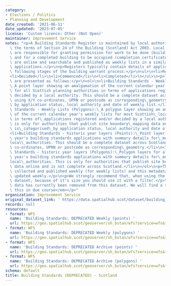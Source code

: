 ```yaml
---
category:
- Elections / Politics
- Planning and Development
date_created: '2021-06-11'
date_updated: '2023-07-05'
license: 'Custom licence: Other (Not Open)'
maintainer: Improvement Service
notes: "<p>A Building Standards Register is maintained by local authorities under\
  \ the terms of Section 24 of the Building (Scotland) Act 2003. Local authorities\
  \ are responsible for granting permission for work to be done (building warrant)\
  \ and for a completed building to be occupied (completion certificate). These registers\
  \ are online and searchable and published as weekly lists in a similar way to planning\
  \ applications.</p>\n<p>Registers typically contain details of applications at the\
  \ following stages of the building warrant process:</p>\n<ul>\n<li>Received</li>\n\
  <li>Decided</li>\n<li>Commenced</li>\n<li>Completed</li>\n</ul>\n<p>The datasets\
  \ are presented as follows:</p>\n<ol>\n<li>Building Standards - Weekly Lists (Points):\_\
  \_A point layer showing an amalgamation of the current calendar year's weekly lists\
  \ for all Scottish planning authorities in terms of applications registered and/or\
  \ decided by a local authority. This should be a complete dataset across Scotland\
  \ using X/Y co-ordinates, UPRN or postcode as corresponding\_geometry. This is categorised\
  \ by application status, local authority and date of weekly list.</li>\n<li>Building\
  \ Standards - Weekly Lists (Polygons):\_A polygon layer showing an amalgamation\
  \ of the current calendar year's weekly lists for most Scottish\_local authorities\
  \ in terms of\_applications registered and/or decided by a local authority. This\
  \ is only for authorities that publish site boundary\_mapping data online.\_This\
  \ is\_categorised\_by application status, local authority and date of weekly list.</li>\n\
  <li>Building Standards - historic year layers (Points):\_Point layer for all previous\
  \ year's building standards applications with summary details for\_most\_Scottish\_\
  local\_authorities. This should be a complete dataset across Scotland using X/Y\
  \ co-ordinates, UPRN or postcode as corresponding\_geometry.</li>\n<li>Building\
  \ Standards - historic year layers (Polygons):\_Polygon layers for all previous\
  \ year's building standards applications with summary details for\_most\_Scottish\_\
  local\_authorities. This is only for authorities that publish site boundary\_mapping\
  \ data online and is not complete across Scotland.</li>\n</ol>\n<p>This data is\
  \ collected and published weekly (for weekly lists) and this metadata record is\
  \ updated weekly.</p>\n<p>We strongly recommend that, when using the WFS for this\
  \ dataset, because of it's size you should use it with a filter.</p>\n<p><em>Moray's\
  \ data has currently been removed from this dataset. We will find a solution to\
  \ this in due course</em></p>"
organization: Improvement Service
original_dataset_link: ' https://data.spatialhub.scot/dataset/building_standards-is'
records: null
resources:
- format: WFS
  name: 'Building Standards: DEPRECATED Weekly (points) '
  url: https://geo.spatialhub.scot/geoserver/sh_bstan/wfs?service=wfs&typeName=sh_bstan:pub_bstanweekpnt
- format: WFS
  name: 'Building Standards: DEPRECATED Weekly (polygons) '
  url: https://geo.spatialhub.scot/geoserver/sh_bstan/wfs?service=wfs&typeName=sh_bstan:pub_bstanweekpol
- format: WFS
  name: 'Building Standards: DEPRECATED Archive (points) '
  url: https://geo.spatialhub.scot/geoserver/sh_bstan/wfs?service=wfs&typeName=sh_bstan:pub_bstanyearpnt
- format: WFS
  name: 'Building Standards: DEPRECATED Archive (polygons) '
  url: https://geo.spatialhub.scot/geoserver/sh_bstan/wfs?service=wfs&typeName=sh_bstan:pub_bstanyearpol
schema: default
title: Building Standards (DEPRECATED) - Scotland
---
```

